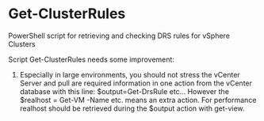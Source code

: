 # Get-ClusterRules
PowerShell script for retrieving and checking DRS rules for vSphere Clusters

Script Get-ClusterRules needs some improvement:
1. Especially in large environments, you should not stress the vCenter Server and pull
   are required information in one action from the vCenter database with this line:
   $output=Get-DrsRule etc...
   However the $realhost = Get-VM -Name etc. means an extra action.
   For performance realhost should be retrieved during the $output action with get-view.
   
